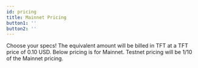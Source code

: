 ```yaml
---
id: pricing
title: Mainnet Pricing
button1: ''
button2: ''
---
```


Choose your specs! The equivalent amount will be billed in TFT at a TFT price of 0.10 USD. Below pricing is for Mainnet. Testnet pricing will be 1/10 of the Mainnet pricing.

